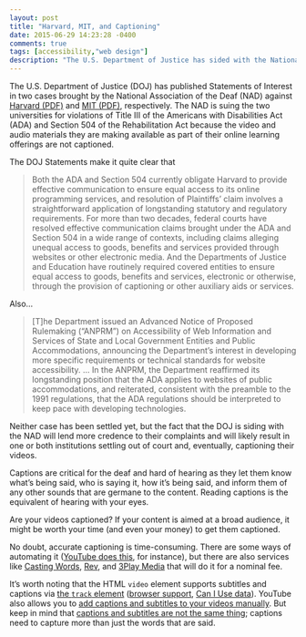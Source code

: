 ```yaml
---
layout: post
title: "Harvard, MIT, and Captioning"
date: 2015-06-29 14:23:28 -0400
comments: true
tags: [accessibility,"web design"]
description: "The U.S. Department of Justice has sided with the National Association of the Deaf in their cases against Harvard and MIT over online captioning."
---
```


The U.S. Department of Justice (DOJ) has published Statements of Interest in two cases brought by the National Association of the Deaf (NAD) against [Harvard (PDF)](http://www.ada.gov/briefs/harvard_soi.pdf) and [MIT (PDF)](http://www.ada.gov/briefs/mit_soi.pdf), respectively. The NAD is suing the two universities for violations of Title III of the Americans with Disabilities Act (ADA) and Section 504 of the Rehabilitation Act because the video and audio materials they are making available as part of their online learning offerings are not captioned.

<!-- more -->

The DOJ Statements make it quite clear that

> Both the ADA and Section 504 currently obligate Harvard to provide effective communication to ensure equal access to its online programming services, and resolution of Plaintiffs’ claim involves a straightforward application of longstanding statutory and regulatory requirements. For more than two decades, federal courts have resolved effective communication claims brought under the ADA and Section 504 in a wide range of contexts, including claims alleging unequal access to goods, benefits and services provided through websites or other electronic media. And the Departments of Justice and Education have routinely required covered entities to ensure equal access to goods, benefits and services, electronic or otherwise, through the provision of captioning or other auxiliary aids or services. 

Also…

> [T]he Department issued an Advanced Notice of Proposed Rulemaking (“ANPRM”) on Accessibility of Web Information and Services of State and Local Government Entities and Public Accommodations, announcing the Department’s interest in developing more specific requirements or technical standards for  website accessibility. … In the ANPRM, the Department reaffirmed its longstanding position that the ADA applies to websites of public accommodations, and reiterated, consistent with the preamble to the 1991 regulations, that the ADA regulations should be interpreted to keep pace with developing technologies.

Neither case has been settled yet, but the fact that the DOJ is siding with the NAD will lend more credence to their complaints and will likely result in one or both institutions settling out of court and, eventually, captioning their videos.

Captions are critical for the deaf and hard of hearing as they let them know what’s being said, who is saying it, how it’s being said, and inform them of any other sounds that are germane to the content. Reading captions is the equivalent of hearing with your eyes.

Are your videos captioned? If your content is aimed at a broad audience, it might be worth your time (and even your money) to get them captioned.

No doubt, accurate captioning is time-consuming. There are some ways of automating it ([YouTube does this](https://support.google.com/youtube/answer/3038280), for instance), but there are also services like [Casting Words](https://castingwords.com/), [Rev](https://www.rev.com/caption), and [3Play Media](http://www.3playmedia.com/) that will do it for a nominal fee.

It’s worth noting that the HTML `video` element supports subtitles and captions via [the `track` element](https://developer.mozilla.org/en-US/docs/Web/HTML/Element/track) ([browser support](http://www.iandevlin.com/blog/2015/04/html5/html5-video-captions-current-browser-status), [Can I Use data](http://caniuse.com/#search=track)). YouTube also allows you to [add captions and subtitles to your videos manually](https://support.google.com/youtube/answer/2734796). But keep in mind that [captions and subtitles are not the same thing](http://screenfont.ca/learn/); captions need to capture more than just the words that are said.
